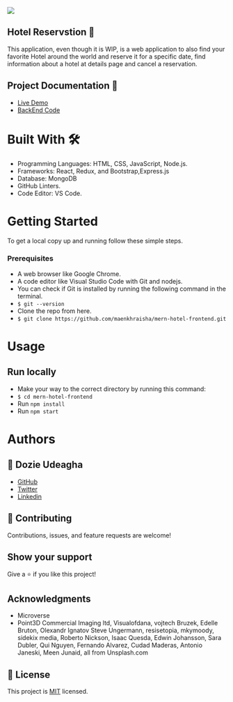 [![](https://img.shields.io/badge/Microverse-Dozie%20Udeagha-blueviolet)](https://github.com/udeaghad)
## Hotel Reservstion 🏩
This application, even though it is WIP, is a web application to also find your favorite Hotel around the world and reserve it for a specific date, find information about a hotel at details page and cancel a reservation.

## Project Documentation 📄
- [Live Demo](https://booooka-hotel-app.netlify.app)
- [BackEnd Code](https://github.com/udeaghad/mern-hotel-api)



# Built With 🛠️
- Programming Languages: HTML, CSS, JavaScript, Node.js.
- Frameworks: React, Redux, and Bootstrap,Express.js
- Database: MongoDB
- GitHub Linters.
- Code Editor: VS Code.

# Getting Started
To get a local copy up and running follow these simple steps.

### Prerequisites
- A web browser like Google Chrome.
- A code editor like Visual Studio Code with Git and nodejs.
- You can check if Git is installed by running the following command in the terminal.
- `$ git --version`
- Clone the repo from here.
- `$ git clone https://github.com/maenkhraisha/mern-hotel-frontend.git`

# Usage
## Run locally
- Make your way to the correct directory by running this command:
- `$ cd mern-hotel-frontend`
- Run `npm install`
- Run `npm start`


# Authors

## 👤 Dozie Udeagha
- [GitHub](https://github.com/udeaghad)
- [Twitter](https://twitter.com/theodoz)
- [Linkedin](https://www.linkedin.com/in/)

## 🤝 Contributing
Contributions, issues, and feature requests are welcome!

## Show your support
Give a ⭐️ if you like this project!

## Acknowledgments
- Microverse
- Point3D Commercial Imaging ltd, Visualofdana, vojtech Bruzek, Edelle Bruton, Olexandr Ignatov
Steve Ungermann, resisetopia, mkymoody, sidekix media, Roberto Nickson, Isaac Quesda, Edwin Johansson,
Sara Dubler, Qui Nguyen, Fernando Alvarez, Cudad Maderas, Antonio Janeski, Meen Junaid, all from Unsplash.com

## 📝 License
This project is [MIT](./LICENSE) licensed.
